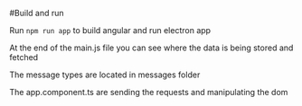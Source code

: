 #Build and run

Run `npm run app` to build angular and run electron app

At the end of the main.js file you can see where the data is being stored and fetched

The message types are located in messages folder

The app.component.ts are sending the requests and manipulating the dom
